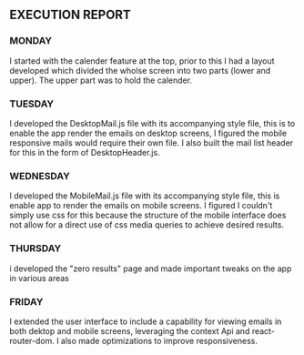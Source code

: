 ## EXECUTION REPORT

### MONDAY

I started with the calender feature at the top, prior to this I had a layout developed
which divided the wholse screen into two parts (lower and upper). The upper part was to
hold the calender.

### TUESDAY

I developed the DesktopMail.js file with its accompanying style file, this is to enable the
app render the emails on desktop screens, I figured the mobile responsive mails would require
their own file. I also built the mail list header for this in the form of DesktopHeader.js.

### WEDNESDAY

I developed the MobileMail.js file with its accompanying style file, this is enable app to
render the emails on mobile screens. I figured I couldn't simply use css for this because the
structure of the mobile interface does not allow for a direct use of css media queries to
achieve desired results.

### THURSDAY

i developed the "zero results" page and made important tweaks on the app in various areas

### FRIDAY

I extended the user interface to include a capability for viewing emails in both dektop and
mobile screens, leveraging the context Api and react-router-dom. I also made optimizations
to improve responsiveness.

